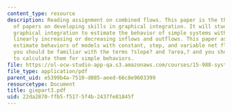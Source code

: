 ```yaml
---
content_type: resource
description: Reading assignment on combined flows. This paper is the third in a series
  of papers on developing skills in graphical integration. It will study the use of
  graphical integration to estimate the behavior of simple systems with constant and
  linearly increasing or decreasing inflows and outflows. This paper assumes you can
  estimate behaviors of models with constant, step, and variable net flows. Also,
  you should be familiar with the terms ?slope? and ?area,? and you should know how
  to calculate them for simple behaviors.
file: https://ol-ocw-studio-app-qa.s3.amazonaws.com/courses/15-988-system-dynamics-self-study-fall-1998-spring-1999/22da2870ffb5f5175f4b2437fe81845f_giepart3.pdf
file_type: application/pdf
parent_uid: e5399b4a-7510-d085-aeed-66c8e9603399
resourcetype: Document
title: giepart3.pdf
uid: 22da2870-ffb5-f517-5f4b-2437fe81845f
---
```

